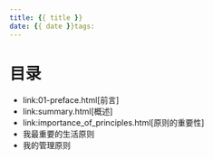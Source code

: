 ```yaml
---
title: {{ title }}
date: {{ date }}tags:
---
```

# 目录


* link:01-preface.html[前言]
* link:summary.html[概述]
* link:importance_of_principles.html[原则的重要性]
* 我最重要的生活原则
* 我的管理原则
